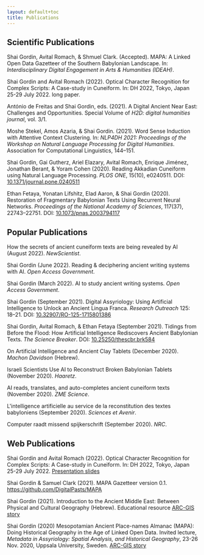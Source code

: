 ```yaml
---
layout: default+toc
title: Publications
---
```


## <i class="fas fa-book"></i> Scientific Publications

Shai Gordin, Avital Romach, & Shmuel Clark. (Accepted). MAPA: A Linked Open Data Gazetteer of the Southern Babylonian Landscape. In: _Interdisciplinary Digital Engagement in Arts & Humanities (IDEAH)_.

Shai Gordin and Avital Romach (2022). Optical Character Recognition for Complex Scripts: A Case-study in Cuneiform. In: DH 2022, Tokyo, Japan 25-29 July 2022. long paper. <a href="https://dh2022.adho.org/" target="_blank"><i class="fas fa-external-link-square-alt"></i></a>

António de Freitas and Shai Gordin, eds. (2021). A Digital Ancient Near East: Challenges and Opportunities. Special Volume of _H2D: digital humanities journal_, vol. 3/1. <a href="https://revistas.uminho.pt/index.php/h2d/issue/view/170" target="_blank"><i class="fas fa-external-link-square-alt"></i></a>

Moshe Stekel, Amos Azaria, & Shai Gordin. (2021). Word Sense Induction with Attentive Context Clustering. In: _NLP4DH 2021: Proceedings of the Workshop on Natural Language Processing for Digital Humanities_. Association for Computational Linguistics, 144–151. <a href="https://rootroo.com/downloads/nlp4dh_proceedings_draft.pdf" target="_blank"><i class="fas fa-external-link-square-alt"></i></a>

Shai Gordin, Gai Gutherz, Ariel Elazary, Avital Romach, Enrique Jiménez, Jonathan Berant, & Yoram Cohen (2020). Reading Akkadian Cuneiform using Natural Language Processing. _PLOS ONE_, 15(10), e0240511. DOI: <a href="https://doi.org/10.1371/journal.pone.0240511" target="_blank">10.1371/journal.pone.0240511 <i class="fas fa-external-link-square-alt"></i></a>

Ethan Fetaya, Yonatan Lifshitz, Elad Aaron, & Shai Gordin (2020). Restoration of Fragmentary Babylonian Texts Using Recurrent Neural Networks. _Proceedings of the National Academy of Sciences_, 117(37), 22743–22751. DOI: <a href="https://doi.org/10.1073/pnas.2003794117" target="_blank">10.1073/pnas.2003794117 <i class="fas fa-external-link-square-alt"></i></a>

## <i class="far fa-newspaper"></i> Popular Publications

How the secrets of ancient cuneiform texts are being revealed by AI (August 2022). _NewScientist_. <a href="https://www.newscientist.com/article/mg25533981-400-how-the-secrets-of-ancient-cuneiform-texts-are-being-revealed-by-ai/" target="_blank"><i class="fas fa-external-link-square-alt"></i></a>

Shai Gordin (June 2022). Reading & deciphering ancient writing systems with AI. _Open Access Government_. <a href="https://www.openaccessgovernment.org/reading-deciphering-ancient-writing-systems-with-ai/137850/" target="_blank"><i class="fas fa-external-link-square-alt"></i></a>

Shai Gordin (March 2022). AI to study ancient writing systems. _Open Access Government_. <a href="https://www.openaccessgovernment.org/artificial-intelligence-study-ancient-writing-systems/132122/" target="_blank"><i class="fas fa-external-link-square-alt"></i></a>

Shai Gordin (September 2021). Digital Assyriology: Using Artificial Intelligence to Unlock an Ancient Lingua Franca. _Research Outreach_ 125: 18–21. DOI: <a href="https://doi.org/10.32907/RO-125-1715801386" target="_blank">10.32907/RO-125-1715801386 <i class="fas fa-external-link-square-alt"></i></a>

Shai Gordin, Avital Romach, & Ethan Fetaya (September 2021). Tidings from Before the Flood: How Artificial Intelligence Rediscovers Ancient Babylonian Texts. _The Science Breaker_. DOI: <a href="https://doi.org/10.25250/thescbr.brk584" target="_blank">10.25250/thescbr.brk584 <i class="fas fa-external-link-square-alt"></i></a>

On Artificial Intelligence and Ancient Clay Tablets (December 2020). _Machon Davidson_ (Hebrew). <a href="https://davidson.weizmann.ac.il/online/firefly/%D7%A2%D7%9C-%D7%91%D7%99%D7%A0%D7%94-%D7%9E%D7%9C%D7%90%D7%9B%D7%95%D7%AA%D7%99%D7%AA-%D7%95%D7%9C%D7%95%D7%97%D7%95%D7%AA-%D7%97%D7%A8%D7%A1-%D7%A2%D7%AA%D7%99%D7%A7%D7%99%D7%9D" target="_blank"><i class="fas fa-external-link-square-alt"></i></a>

Israeli Scientists Use AI to Reconstruct Broken Babylonian Tablets (November 2020). _Haaretz_. <a href="https://www.haaretz.com/israel-news/scientists-artificial-intelligence-babylonian-tablets-cuneiform-script-israel-1.9284653" target="_blank"><i class="fas fa-external-link-square-alt"></i></a>

AI reads, translates, and auto-completes ancient cuneiform texts (November 2020). _ZME Science_. <a href="https://www.zmescience.com/science/ai-reads-translates-cuneiform-052352/" target="_blank"><i class="fas fa-external-link-square-alt"></i></a>

L'intelligence artificielle au service de la reconstitution des textes babyloniens (September 2020). _Sciences et Avenir_.<a href="https://www.sciencesetavenir.fr/archeo-paleo/archeologie/l-intelligence-artificielle-au-service-de-la-reconstitution-des-textes-babyloniens_147234" target="_blank"><i class="fas fa-external-link-square-alt"></i></a>

Computer raadt missend spijkerschrift (September 2020). _NRC_. 
<a href="https://www.nrc.nl/nieuws/2020/09/07/computer-raadt-missend-spijkerschrift-a4011043" target="_blank"><i class="fas fa-external-link-square-alt"></i></a>

## <i class="fas fa-globe"></i> Web Publications

Shai Gordin and Avital Romach (2022). Optical Character Recognition for Complex Scripts: A Case-study in Cuneiform. In: DH 2022, Tokyo, Japan 25-29 July 2022. <a href="https://docs.google.com/presentation/d/1IMhTPGRwuwSmXgPuFcltaRTk2C4JvwKGYI_laiISE0A/edit?usp=sharing" target="_blank">Presentation slides <i class="fas fa-external-link-square-alt"></i></a>

Shai Gordin & Samuel Clark (2021). MAPA Gazetteer version 0.1. 
<a href="https://github.com/DigitalPasts/MAPA" target="_blank">https://github.com/DigitalPasts/MAPA  <i class="fas fa-external-link-square-alt"></i></a>

Shai Gordin (2021). Introduction to the Ancient Middle East: Between Physical and Cultural Geography (Hebrew). Educational resource <a href="https://www.arcgis.com/apps/MapJournal/index.html?appid=0d8ea53679044b78b8237690b5e4c842" target="_blank">ARC-GIS story <i class="fas fa-external-link-square-alt"></i></a>

Shai Gordin (2020) Mesopotamian Ancient Place-names Almanac (MAPA): Doing Historical Geography in the Age of Linked Open Data. Invited lecture, *Metadata in Assyriology: Spatial Analysis, and Historical Geography*, 23-26 Nov. 2020, Uppsala University, Sweden. <a href="https://arcg.is/0mLyC8" target="_blank">ARC-GIS story <i class="fas fa-external-link-square-alt"></i></a>
